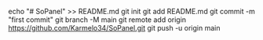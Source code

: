 echo "# SoPanel" >> README.md
git init
git add README.md
git commit -m "first commit"
git branch -M main
git remote add origin https://github.com/Karmelo34/SoPanel.git
git push -u origin main
